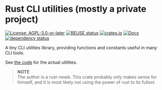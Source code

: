<!--
SPDX-FileCopyrightText: 2023 Robin Vobruba <hoijui.quaero@gmail.com>

SPDX-License-Identifier: CC0-1.0
-->

# Rust CLI utilities (mostly a private project)

[![License: AGPL-3.0-or-later](
    https://img.shields.io/badge/License-AGPL%203.0+-blue.svg)](
    LICENSE.txt)
[![REUSE status](
    https://api.reuse.software/badge/github.com/hoijui/cli-utils-rs)](
    https://api.reuse.software/info/github.com/hoijui/cli-utils-rs)
[![crates.io](
    https://img.shields.io/crates/v/cli_utils_hoijui.svg)](
    https://crates.io/crates/cli_utils_hoijui)
[![Docs](
    https://docs.rs/cli_utils_hoijui/badge.svg)](
    https://docs.rs/cli_utils_hoijui)
[![dependency status](
    https://deps.rs/repo/github/hoijui/cli-utils-rs/status.svg)](
    https://deps.rs/repo/github/hoijui/cli-utils-rs)

A tiny CLI utilities library,
providing functions and constants useful in many CLI tools.

See [the code](src/tools.rs) for the actual utilities.

> **NOTE** \
> The author is a rust-newb.
> This crate probably only makes sense for himself,
> and it is most likely not using the power of rust to its fullest.
